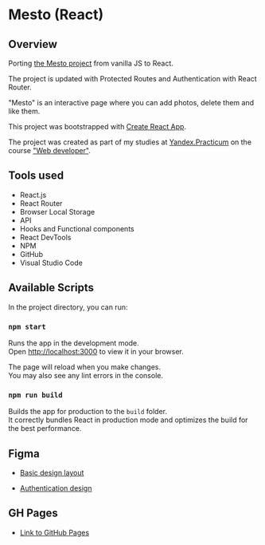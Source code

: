 # Mesto (React)

## Overview

Porting [the Mesto project](https://github.com/FrontEnd-Guy/mesto) from vanilla JS to React.

The project is updated with Protected Routes and Authentication with React Router.

"Mesto" is an interactive page where you can add photos, delete them and like them. 

This project was bootstrapped with [Create React App](https://github.com/facebook/create-react-app).

The project was created as part of my studies at [Yandex.Practicum](https://praktikum.yandex.ru/) on the course ["Web developer"](https://praktikum.yandex.ru/web/).

## Tools used

* React.js
* React Router
* Browser Local Storage
* API
* Hooks and Functional components
* React DevTools
* NPM
* GitHub
* Visual Studio Code

## Available Scripts

In the project directory, you can run:

### `npm start`

Runs the app in the development mode.\
Open [http://localhost:3000](http://localhost:3000) to view it in your browser.

The page will reload when you make changes.\
You may also see any lint errors in the console.

### `npm run build`

Builds the app for production to the `build` folder.\
It correctly bundles React in production mode and optimizes the build for the best performance.

## Figma

* [Basic design layout](https://www.figma.com/file/2cn9N9jSkmxD84oJik7xL7/JavaScript.-Sprint-4?node-id=0%3A1)


* [Authentication design](https://www.figma.com/file/5H3gsn5lIGPwzBPby9jAOo/Sprint-14-RU?node-id=0%3A1)


## GH Pages

* [Link to GitHub Pages](https://frontend-guy.github.io/react-mesto-auth/)